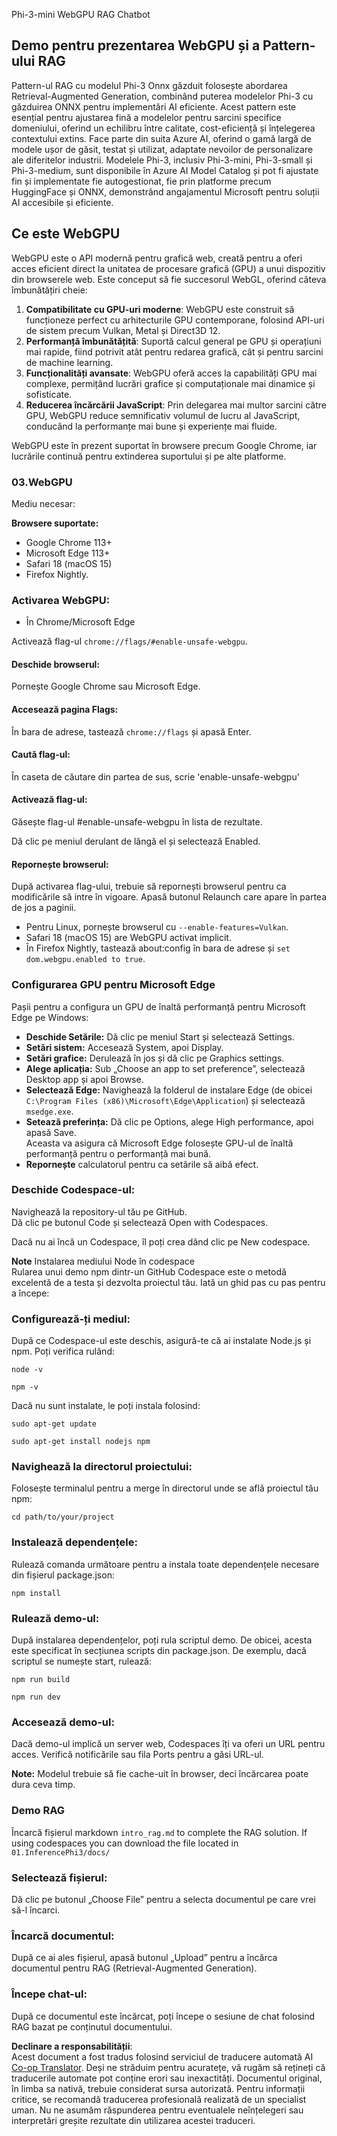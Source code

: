 <!--
CO_OP_TRANSLATOR_METADATA:
{
  "original_hash": "4aac6b8a5dcbbe9a32b47be30340cac2",
  "translation_date": "2025-05-09T05:23:03+00:00",
  "source_file": "code/08.RAG/rag_webgpu_chat/README.md",
  "language_code": "ro"
}
-->
Phi-3-mini WebGPU RAG Chatbot

## Demo pentru prezentarea WebGPU și a Pattern-ului RAG
Pattern-ul RAG cu modelul Phi-3 Onnx găzduit folosește abordarea Retrieval-Augmented Generation, combinând puterea modelelor Phi-3 cu găzduirea ONNX pentru implementări AI eficiente. Acest pattern este esențial pentru ajustarea fină a modelelor pentru sarcini specifice domeniului, oferind un echilibru între calitate, cost-eficiență și înțelegerea contextului extins. Face parte din suita Azure AI, oferind o gamă largă de modele ușor de găsit, testat și utilizat, adaptate nevoilor de personalizare ale diferitelor industrii. Modelele Phi-3, inclusiv Phi-3-mini, Phi-3-small și Phi-3-medium, sunt disponibile în Azure AI Model Catalog și pot fi ajustate fin și implementate fie autogestionat, fie prin platforme precum HuggingFace și ONNX, demonstrând angajamentul Microsoft pentru soluții AI accesibile și eficiente.

## Ce este WebGPU
WebGPU este o API modernă pentru grafică web, creată pentru a oferi acces eficient direct la unitatea de procesare grafică (GPU) a unui dispozitiv din browserele web. Este conceput să fie succesorul WebGL, oferind câteva îmbunătățiri cheie:

1. **Compatibilitate cu GPU-uri moderne**: WebGPU este construit să funcționeze perfect cu arhitecturile GPU contemporane, folosind API-uri de sistem precum Vulkan, Metal și Direct3D 12.
2. **Performanță îmbunătățită**: Suportă calcul general pe GPU și operațiuni mai rapide, fiind potrivit atât pentru redarea grafică, cât și pentru sarcini de machine learning.
3. **Funcționalități avansate**: WebGPU oferă acces la capabilități GPU mai complexe, permițând lucrări grafice și computaționale mai dinamice și sofisticate.
4. **Reducerea încărcării JavaScript**: Prin delegarea mai multor sarcini către GPU, WebGPU reduce semnificativ volumul de lucru al JavaScript, conducând la performanțe mai bune și experiențe mai fluide.

WebGPU este în prezent suportat în browsere precum Google Chrome, iar lucrările continuă pentru extinderea suportului și pe alte platforme.

### 03.WebGPU
Mediu necesar:

**Browsere suportate:**  
- Google Chrome 113+  
- Microsoft Edge 113+  
- Safari 18 (macOS 15)  
- Firefox Nightly.

### Activarea WebGPU:

- În Chrome/Microsoft Edge

Activează flag-ul `chrome://flags/#enable-unsafe-webgpu`.

#### Deschide browserul:
Pornește Google Chrome sau Microsoft Edge.

#### Accesează pagina Flags:
În bara de adrese, tastează `chrome://flags` și apasă Enter.

#### Caută flag-ul:
În caseta de căutare din partea de sus, scrie 'enable-unsafe-webgpu'

#### Activează flag-ul:
Găsește flag-ul #enable-unsafe-webgpu în lista de rezultate.

Dă clic pe meniul derulant de lângă el și selectează Enabled.

#### Repornește browserul:

După activarea flag-ului, trebuie să repornești browserul pentru ca modificările să intre în vigoare. Apasă butonul Relaunch care apare în partea de jos a paginii.

- Pentru Linux, pornește browserul cu `--enable-features=Vulkan`.  
- Safari 18 (macOS 15) are WebGPU activat implicit.  
- În Firefox Nightly, tastează about:config în bara de adrese și `set dom.webgpu.enabled to true`.

### Configurarea GPU pentru Microsoft Edge

Pașii pentru a configura un GPU de înaltă performanță pentru Microsoft Edge pe Windows:

- **Deschide Setările:** Dă clic pe meniul Start și selectează Settings.  
- **Setări sistem:** Accesează System, apoi Display.  
- **Setări grafice:** Derulează în jos și dă clic pe Graphics settings.  
- **Alege aplicația:** Sub „Choose an app to set preference”, selectează Desktop app și apoi Browse.  
- **Selectează Edge:** Navighează la folderul de instalare Edge (de obicei `C:\Program Files (x86)\Microsoft\Edge\Application`) și selectează `msedge.exe`.  
- **Setează preferința:** Dă clic pe Options, alege High performance, apoi apasă Save.  
Aceasta va asigura că Microsoft Edge folosește GPU-ul de înaltă performanță pentru o performanță mai bună.  
- **Repornește** calculatorul pentru ca setările să aibă efect.

### Deschide Codespace-ul:
Navighează la repository-ul tău pe GitHub.  
Dă clic pe butonul Code și selectează Open with Codespaces.

Dacă nu ai încă un Codespace, îl poți crea dând clic pe New codespace.

**Note** Instalarea mediului Node în codespace  
Rularea unui demo npm dintr-un GitHub Codespace este o metodă excelentă de a testa și dezvolta proiectul tău. Iată un ghid pas cu pas pentru a începe:

### Configurează-ți mediul:
După ce Codespace-ul este deschis, asigură-te că ai instalate Node.js și npm. Poți verifica rulând:  
```
node -v
```  
```
npm -v
```

Dacă nu sunt instalate, le poți instala folosind:  
```
sudo apt-get update
```  
```
sudo apt-get install nodejs npm
```

### Navighează la directorul proiectului:
Folosește terminalul pentru a merge în directorul unde se află proiectul tău npm:  
```
cd path/to/your/project
```

### Instalează dependențele:
Rulează comanda următoare pentru a instala toate dependențele necesare din fișierul package.json:  

```
npm install
```

### Rulează demo-ul:
După instalarea dependențelor, poți rula scriptul demo. De obicei, acesta este specificat în secțiunea scripts din package.json. De exemplu, dacă scriptul se numește start, rulează:  

```
npm run build
```  
```
npm run dev
```

### Accesează demo-ul:
Dacă demo-ul implică un server web, Codespaces îți va oferi un URL pentru acces. Verifică notificările sau fila Ports pentru a găsi URL-ul.

**Note:** Modelul trebuie să fie cache-uit în browser, deci încărcarea poate dura ceva timp.

### Demo RAG  
Încarcă fișierul markdown `intro_rag.md` to complete the RAG solution. If using codespaces you can download the file located in `01.InferencePhi3/docs/`

### Selectează fișierul:  
Dă clic pe butonul „Choose File” pentru a selecta documentul pe care vrei să-l încarci.

### Încarcă documentul:  
După ce ai ales fișierul, apasă butonul „Upload” pentru a încărca documentul pentru RAG (Retrieval-Augmented Generation).

### Începe chat-ul:  
După ce documentul este încărcat, poți începe o sesiune de chat folosind RAG bazat pe conținutul documentului.

**Declinare a responsabilității**:  
Acest document a fost tradus folosind serviciul de traducere automată AI [Co-op Translator](https://github.com/Azure/co-op-translator). Deși ne străduim pentru acuratețe, vă rugăm să rețineți că traducerile automate pot conține erori sau inexactități. Documentul original, în limba sa nativă, trebuie considerat sursa autorizată. Pentru informații critice, se recomandă traducerea profesională realizată de un specialist uman. Nu ne asumăm răspunderea pentru eventualele neînțelegeri sau interpretări greșite rezultate din utilizarea acestei traduceri.